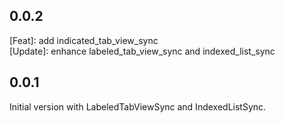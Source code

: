 

## 0.0.2

[Feat]: add indicated_tab_view_sync<br>
[Update]: enhance labeled_tab_view_sync and indexed_list_sync

## 0.0.1

Initial version with LabeledTabViewSync and IndexedListSync.
